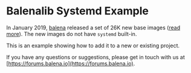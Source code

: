 # Balenalib Systemd Example

In January 2019, [balena](https://balena.io) released a set of 26K new base images ([read more](https://www.balena.io/blog/new-year-new-balena-base-images/)).
The new images do not have `systemd` built-in. 

This is an example showing how to add it to a new or existing project.

If you have any questions or suggestions, please get in touch with us at [https://forums.balena.io](https://forums.balena.io).
